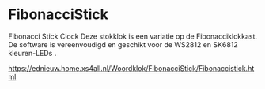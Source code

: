 # FibonacciStick
Fibonacci Stick Clock
Deze stokklok is een variatie op de Fibonacciklokkast. 
De software is vereenvoudigd en geschikt voor de WS2812 en SK6812 kleuren-LEDs .

https://ednieuw.home.xs4all.nl/Woordklok/FibonacciStick/Fibonaccistick.html

